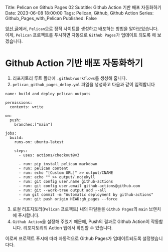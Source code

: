 Title: Pelican on Github Pages 02
Subtitle: Github Action 기반 배포 자동화하기
Date: 2023-06-08 18:00:00
Tags: Pelican, Github, Github Action
Series: Github_Pages_with_Pelican
Published: False

[앞선 글](/pelican-on-github-pages-01)에서, `Pelican`으로 정적 사이트를 생성하고 배포하는 방법을 알아보았습니다. 이제, `Pelican` 프로젝트를 푸시하면 자동으로 `Github Pages`가 업데이트 되도록 해 보겠습니다.

# Github Action 기반 배포 자동화하기
1. 리포지토리 루트 폴더에 `.github/workflows`를 생성해 줍니다.
2. `pelican_github_pages_deloy.yml` 파일을 생성하고 다음과 같이 입력합니다
  ```
  name: build and deploy pelican outputs
  
  permissions:
    contents: write
  
  on:
    push:
      branches:["main"]
  
  jobs:
    build:
      runs-on: ubuntu-latest
  
      steps:
        - uses: actions/checkout@v3
  
        - run: pip install pelican markdown
        - run: pelican content
        - run: echo "[Custom URL]" >> output/CNAME
        - run: echo "" >> output/.nojekyll
        - run: git config user.name github-actions
        - run: git config user.email github-actions@github.com
        - run: git --work-tree output add --all
        - run git commit -m "Automatic deployment by github-actions"
        - run: git push origin HEAD:gh_pages --force
  ```

3. 로컬 리포지토리(`Pelican` 프로젝트) 내의 파일들을 `Github Pages`의 `main` 브랜치에 푸시합니다.
4. `Github Action`을 설정해 주었기 때문에, Push의 결과로 Github Action이 작동합니다. 리포지토리의 Action 탭에서 확인할 수 있습니다.

이로써 프로젝트 푸시에 따라 자동적으로 Github Pages가 업데이트되도록 설정했습니다다.